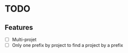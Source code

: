 TODO
======

Features
------

 * [ ] Multi-projet
 * [ ] Only one prefix by project to find a project by a prefix